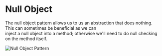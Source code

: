 # Null Object

The null object pattern allows us to us an abstraction that does nothing. This can sometimes be beneficial as we can  
inject a null object into a method; otherwise we'll need to do null checking on the method itself.

![Null Object Pattern](Uml/NullObject.svg "Null Object")